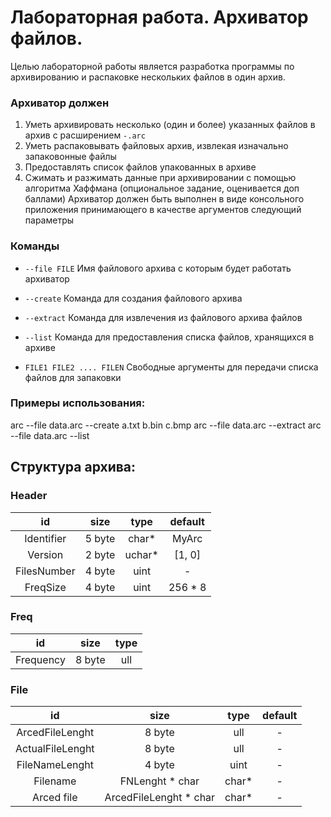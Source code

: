 # Лабораторная работа. Архиватор файлов.
Целью лабораторной работы является разработка программы по архивированию
и распаковке нескольких файлов в один архив. 
### Архиватор должен

1. Уметь архивировать несколько (один и более) указанных файлов в архив с расширением ``` -.arc ```
2. Уметь распаковывать файловых архив, извлекая изначально запаковонные файлы
3. Предоставлять список файлов упакованных в архиве
4. Сжимать и разжимать данные при архивировании с помощью алгоритма Хаффмана (опциональное задание, оценивается доп баллами) Архиватор должен быть выполнен в виде консольного приложения принимающего в качестве аргументов следующий параметры

### Команды

- ``` --file FILE ``` Имя файлового архива с которым будет работать архиватор

- ``` --create ``` Команда для создания файлового архива

- ``` --extract ``` Команда для извлечения из файлового архива файлов

- ``` --list ``` Команда для предоставления списка файлов, хранящихся в архиве

- ``` FILE1 FILE2 .... FILEN ``` Свободные аргументы для передачи списка файлов для запаковки

### Примеры использования:
arc --file data.arc --create a.txt b.bin c.bmp
arc --file data.arc --extract
arc --file data.arc --list

## Структура архива:
### Header

|      id     |  size  |  type  |  default  |
|:-----------:|:------:|:------:|:---------:|
|  Identifier | 5 byte |  char* |   MyArc   |
|   Version   | 2 byte | uchar* |   [1, 0]  |
| FilesNumber | 4 byte |  uint  |     -     |
|  FreqSize   | 4 byte |  uint  |  256 * 8  |

### Freq
|      id     |  size  |  type  |
|:-----------:|:------:|:------:|
|  Frequency  | 8 byte |  ull   |


### File

|        id        |          size          |  type | default |
|:----------------:|:----------------------:|:-----:|:-------:|
|  ArcedFileLenght |          8 byte        |  ull  |    -    |
| ActualFileLenght |          8 byte        |  ull  |    -    |
|  FileNameLenght  |          4 byte        |  uint |    -    |
|     Filename     |     FNLenght * char    | char* |    -    |
|    Arced file    | ArcedFileLenght * char | char* |    -    |